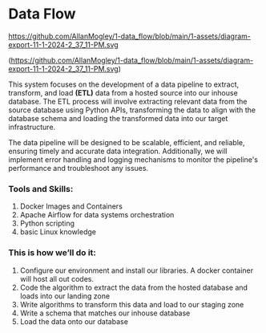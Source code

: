 # Data Flow
https://github.com/AllanMogley/1-data_flow/blob/main/1-assets/diagram-export-11-1-2024-2_37_11-PM.svg

(https://github.com/AllanMogley/1-data_flow/blob/main/1-assets/diagram-export-11-1-2024-2_37_11-PM.svg)

This system focuses on the development of a data pipeline to extract, transform, and load **(ETL)** data from a hosted source into our inhouse database. The ETL process will involve extracting relevant data from the source database using Python APIs, transforming the data to align with the database schema and loading the transformed data into our target infrastructure.

The data pipeline will be designed to be scalable, efficient, and reliable, ensuring timely and accurate data integration. Additionally, we will implement error handling and logging mechanisms to monitor the pipeline's performance and troubleshoot any issues.

### Tools and Skills:

1. Docker Images and Containers
2. Apache Airflow for data systems orchestration
3. Python scripting
4. basic Linux knowledge

### This is how we’ll do it:

1. Configure our environment and install our libraries. A docker container will host all out codes.
2. Code the algorithm to extract the data from the hosted database and loads into our landing zone
3. Write algorithms to transform this data and load to our staging zone
4. Write a schema that matches our inhouse database
5. Load the data onto our database
